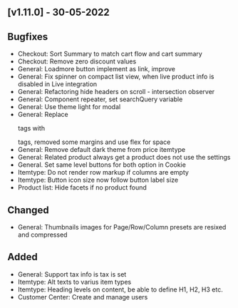 ## [v1.11.0] - 30-05-2022

## Bugfixes
* Checkout: Sort Summary to match cart flow and cart summary
* Checkout: Remove zero discount values
* General: Loadmore button implement as link, improve 
* General: Fix spinner on compact list view, when live product info is disabled in Live integration
* General: Refactoring hide headers on scroll - intersection observer
* General: Component repeater, set searchQuery variable
* General: Use theme light for modal
* General: Replace <p> tags with <div> tags, removed some margins and use flex for space
* General: Remove default dark theme from price itemtype
* General: Related product always get a product does not use the settings
* General. Set same level buttons for both option in Cookie
* Itemtype: Do not render row markup if columns are empty
* Itemtype: Button icon size now follow button label size
* Product list: Hide facets if no product found

## Changed
* General: Thumbnails images for Page/Row/Column presets are resixed and compressed

## Added
* General: Support tax info is tax is set
* Itemtype: Alt texts to varius item types
* Itemtype: Heading levels on content, be able to define H1, H2, H3 etc.
* Customer Center: Create and manage users
